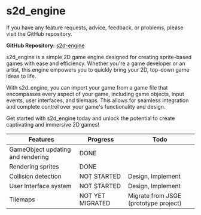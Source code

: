 # s2d_engine

If you have any feature requests, advice, feedback, or problems, please visit the GitHub repository.

**GitHub Repository:** [s2d-engine](https://github.com/maxvanasten/s2d-engine)

s2d_engine is a simple 2D game engine designed for creating sprite-based games with ease and efficiency. Whether you're a game developer or an artist, this engine empowers you to quickly bring your 2D, top-down game ideas to life.

With s2d_engine, you can import your game from a game file that encompasses every aspect of your game, including game objects, input events, user interfaces, and tilemaps. This allows for seamless integration and complete control over your game's functionality and design.

Get started with s2d_engine today and unlock the potential to create captivating and immersive 2D games!

| Features                          | Progress         | Todo                                  |
| --------------------------------- | ---------------- | ------------------------------------- |
| GameObject updating and rendering | DONE             |                                       |
| Rendering sprites                 | DONE             |                                       |
| Collision detection               | NOT STARTED      | Design, Implement                     |
| User Interface system             | NOT STARTED      | Design, Implement                     |
| Tilemaps                          | NOT YET MIGRATED | Migrate from JSGE (prototype project) |
